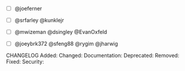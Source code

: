 - [ ] @joeferner
- [ ] @srfarley @kunklejr
- [ ] @mwizeman @dsingley @EvanOxfeld 
- [ ] @joeybrk372 @sfeng88 @rygim @jharwig 



CHANGELOG
Added: 
Changed: 
Documentation: 
Deprecated:
Removed:
Fixed:
Security:
